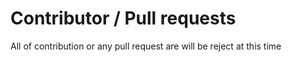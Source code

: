 # Contributor / Pull requests

All of contribution or any pull request are will be reject at this time
